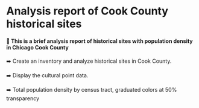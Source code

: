 # Analysis report of Cook County historical sites

#### :large_blue_diamond: This is a brief analysis report of historical sites with population density in Chicago Cook County

:arrow_right: Create an inventory and analyze historical sites in Cook County. 

:arrow_right: Display the cultural point data. 

:arrow_right: Total population density by census tract, graduated colors at 50% transparency



